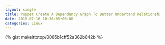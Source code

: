 ```yaml
---
layout: single                                                                                                              
title: Puppet Create A Dependency Graph To Better Undertand Relationship Between Resources                                                                                                                       
date: 2015-07-16 10:36:05+00:00                                                                                                                        
categories: Linux                                                                                                                
---                                                                                                                              
```


{% gist makeittotop/0065b1cff52a362b642b %}                                                                                                           

